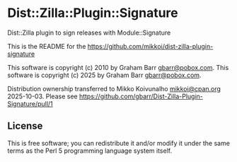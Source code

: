 # Dist::Zilla::Plugin::Signature

Dist::Zilla plugin to sign releases with Module::Signature

This is the README for the https://github.com/mikkoi/dist-zilla-plugin-signature

This software is copyright (c) 2010 by Graham Barr <gbarr@pobox.com>.
This software is copyright (c) 2025 by Graham Barr <gbarr@pobox.com>.

Distribution ownership transferred to Mikko Koivunalho <mikkoi@cpan.org> 2025-10-03. Please see https://github.com/gbarr/Dist-Zilla-Plugin-Signature/pull/1

## License

This is free software; you can redistribute it and/or modify it under
the same terms as the Perl 5 programming language system itself.
